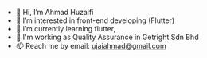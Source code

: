 - 👋 Hi, I’m Ahmad Huzaifi
- 👀 I’m interested in front-end developing (Flutter)
- 🌱 I’m currently learning flutter,
- 💼 I'm working as Quality Assurance in Getright Sdn Bhd 
- 📫 Reach me by email: ujaiahmad@gmail.com
<!---
ujaiahmad/ujaiahmad is a ✨ special ✨ repository because its `README.md` (this file) appears on your GitHub profile.
You can click the Preview link to take a look at your changes.
--->
